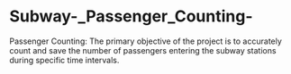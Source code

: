 # Subway-_Passenger_Counting-
Passenger Counting: The primary objective of the project is to accurately count and save the number of passengers entering  the subway stations during specific time intervals.
